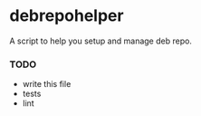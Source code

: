debrepohelper
=============

A script to help you setup and manage deb repo.

### TODO
* write this file
* tests
* lint
